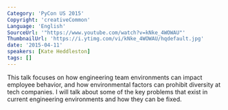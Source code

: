 ```yaml
---
Category: 'PyCon US 2015'
Copyright: 'creativeCommon'
Language: 'English'
SourceUrl: '"https://www.youtube.com/watch?v=kNke_4WOWAU"'
ThumbnailUrl: 'https://i.ytimg.com/vi/kNke_4WOWAU/hqdefault.jpg'
date: '2015-04-11'
speakers: [Kate Heddleston]
tags: []
---
```

This talk focuses on how engineering team environments can impact employee behavior, and how environmental factors can prohibit diversity at tech companies. I will talk about some of the key problems that exist in current engineering environments and how they can be fixed.

